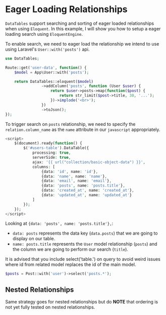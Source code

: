 # Eager Loading Relationships

`DataTables` support searching and sorting of eager loaded relationships when using `Eloquent`.
In this example, I will show you how to setup a eager loading search using `EloquentEngine`.

To enable search, we need to eager load the relationship we intend to use using Laravel's `User::with('posts')` api.

```php
use DataTables;

Route::get('user-data', function() {
	$model = App\User::with('posts');

	return DataTables::eloquent($model)
				->addColumn('posts', function (User $user) {
                    return $user->posts->map(function($post) {
                        return str_limit($post->title, 30, '...');
                    })->implode('<br>');
                })
				->toJson();
});
```

To trigger search on `posts` relationship, we need to specify the `relation.column_name` as the `name` attribute in our `javascript` appropriately.

```php
<script>
	$(document).ready(function() {
		$('#users-table').DataTable({
	        processing: true,
	        serverSide: true,
	        ajax: '{{ url("collection/basic-object-data") }}',
	        columns: [
	            {data: 'id', name: 'id'},
	            {data: 'name', name: 'name'},
	            {data: 'email', name: 'email'},
	            {data: 'posts', name: 'posts.title'},
	            {data: 'created_at', name: 'created_at'},
	            {data: 'updated_at', name: 'updated_at'}
	        ]
		});
	});
</script>
```

Looking at `{data: 'posts', name: 'posts.title'},`:
- `data: posts` represents the data key (`data.posts`) that we are going to display on our table.
- `name: posts.title` represents the `User` model relationship (`posts`) and the column we are going to perform our search (`title`).

It is advised that you include select('table.') on query to avoid weird issues where id from related model replaces the id of the main model.
```php
$posts = Post::with('user')->select('posts.*');
```
## Nested Relationships
Same strategy goes for nested relationships but do **NOTE** that ordering is not yet fully tested on nested relationships.


